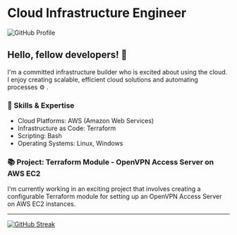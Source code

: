# Cloud Infrastructure Engineer

![GitHub Profile](https://img.shields.io/badge/GitHub-rizkiprass-blueviolet?style=flat-square&logo=github)

## Hello, fellow developers! 👋

I'm a committed infrastructure builder who is excited about using the cloud. I enjoy creating scalable, efficient cloud solutions and automating processes :gear: .

### 🔧 Skills & Expertise

- Cloud Platforms: AWS (Amazon Web Services)
- Infrastructure as Code: Terraform
- Scripting: Bash
- Operating Systems: Linux, Windows

### 📚 Project: Terraform Module - OpenVPN Access Server on AWS EC2

I'm currently working in an exciting project that involves creating a configurable Terraform module for setting up an OpenVPN Access Server on AWS EC2 instances.

---
[![GitHub Streak](https://github-readme-streak-stats.herokuapp.com?user=rizkiprass&theme=rose-pine&border_radius=2)](https://git.io/streak-stats)

